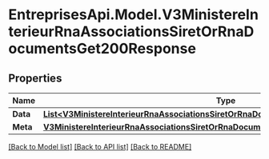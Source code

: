 # EntreprisesApi.Model.V3MinistereInterieurRnaAssociationsSiretOrRnaDocumentsGet200Response

## Properties

Name | Type | Description | Notes
------------ | ------------- | ------------- | -------------
**Data** | [**List&lt;V3MinistereInterieurRnaAssociationsSiretOrRnaDocumentsGet200ResponseDataInner&gt;**](V3MinistereInterieurRnaAssociationsSiretOrRnaDocumentsGet200ResponseDataInner.md) |  | 
**Meta** | [**V3MinistereInterieurRnaAssociationsSiretOrRnaDocumentsGet200ResponseMeta**](V3MinistereInterieurRnaAssociationsSiretOrRnaDocumentsGet200ResponseMeta.md) |  | 

[[Back to Model list]](../README.md#documentation-for-models) [[Back to API list]](../README.md#documentation-for-api-endpoints) [[Back to README]](../README.md)

